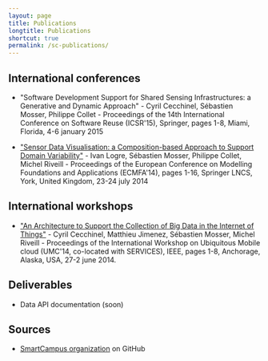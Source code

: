 ```yaml
---
layout: page
title: Publications
longtitle: Publications
shortcut: true
permalink: /sc-publications/
---
```


## International conferences

* "Software Development Support for Shared Sensing Infrastructures: a Generative and Dynamic Approach" - Cyril Cecchinel, Sébastien Mosser, Philippe Collet - Proceedings of the 14th International Conference on Software Reuse (ICSR'15), Springer, pages 1-8, Miami, Florida, 4-6 january 2015

* ["Sensor Data Visualisation: a Composition-based Approach to Support Domain Variability"](http://www.i3s.unice.fr/~mosser/_media/research/ecmfa14.pdf) - Ivan Logre, Sébastien Mosser, Philippe Collet, Michel Riveill - Proceedings of the European Conference on Modelling Foundations and Applications (ECMFA'14), pages 1-16, Springer LNCS, York, United Kingdom, 23-24 july 2014

## International workshops

* ["An Architecture to Support the Collection of Big Data in the Internet of Things"](http://www.i3s.unice.fr/~mosser/_media/research/umc14.pdf) - Cyril Cecchinel, Matthieu Jimenez, Sébastien Mosser, Michel Riveill - Proceedings of the International Workshop on Ubiquitous Mobile cloud (UMC'14, co-located with SERVICES), IEEE, pages 1-8, Anchorage, Alaska, USA, 27-2 june 2014.

## Deliverables

* Data API documentation (soon)

## Sources

* [SmartCampus organization](https://github.com/SmartCampus) on GitHub